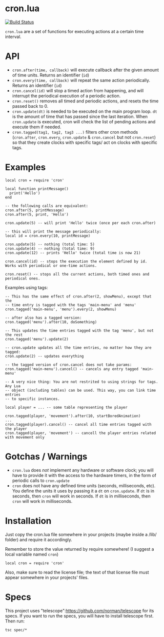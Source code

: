 cron.lua
========

[![Build Status](https://travis-ci.org/kikito/cron.lua.png?branch=master)](https://travis-ci.org/kikito/cron.lua)

`cron.lua` are a set of functions for executing actions at a certain time interval.

API
===

* `cron.after(time, callback)` will execute callback after the given amount of time units. Returns an identifier (`id`)
* `cron.every(time, callback)` will repeat the same action periodically. Returns an identifier (`id`)
* `cron.cancel(id)` will stop a timed action from happening, and will interrupt the periodical execution of a periodic action.
* `cron.reset()` removes all timed and periodic actions, and resets the time passed back to 0.
* `cron.update(dt)` is needed to be executed on the main program loop. `dt` is the amount of time that has passed since the last iteration. When `cron.update` is executed, cron will check the list of pending actions and execute them if needed.
* `cron.tagged(tag1, tag2, tag3 ...)` filters other cron methods (`cron.after`, `cron.every`, `cron.update` & `cron.cancel` but not `cron.reset`) so that they create clocks with specific tags/ act on clocks with specific tags.

Examples
========

    local cron = require 'cron'

    local function printMessage()
      print('Hello')
    end

    -- the following calls are equivalent:
    cron.after(5, printMessage)
    cron.after(5, print, 'Hello')

    cron.update(5) -- will print 'Hello' twice (once per each cron.after)

    -- this will print the message periodically:
    local id = cron.every(10, printMessage)

    cron.update(5) -- nothing (total time: 5)
    cron.update(4) -- nothing (total time: 9)
    cron.update(12) -- prints 'Hello' twice (total time is now 21)

    cron.cancel(id) -- stops the execution the element defined by id. Works with periodical or one-time actions.

    cron.reset() -- stops all the current actions, both timed ones and periodical ones.

Examples using tags:

    -- This has the same effect of cron.after(2, showMenu), except that the
    -- time entry is tagged with the tags 'main-menu' and 'menu'
    cron.tagged('main-menu', 'menu').every(2, showMenu)

    -- after also has a tagged version:
    cron.tagged('menu').after(10, doSomething)

    -- This updates the time entries tagged with the tag 'menu', but not the rest
    cron.tagged('menu').update(2)

    -- cron.update updates all the time entries, no matter how they are tagged:
    cron.update(2) -- updates everything

    -- the tagged version of cron.cancel does not take params:
    cron.tagged('main-menu').cancel() -- cancels any entry tagged 'main-menu'

    -- A very nice thing: You are not restrited to using strings for tags. Any Lua
    -- object (including tables) can be used. This way, you can link time entries
    -- to specific instances.

    local player = ... -- some table representing the player

    cron.tagged(player, 'movement').after(10, startBoredAnimation)
    ...
    cron.tagged(player).cancel() -- cancel all time entries tagged with the player
    cron.tagged(player, 'movement') -- cancell the player entries related with movement only

Gotchas / Warnings
==================

* `cron.lua` does *not* implement any hardware or software clock; you will have to provide it with the access to the hardware timers, in the form of periodic calls to `cron.update`
* `cron` does not have any defined time units (seconds, milliseconds, etc). You define the units it uses by passing it a `dt` on `cron.update`. If `dt` is in seconds, then `cron` will work in seconds. If `dt` is in milliseconds, then `cron` will work in milliseconds.

Installation
============


Just copy the cron.lua file somewhere in your projects (maybe inside a /lib/ folder) and require it accordingly.

Remember to store the value returned by require somewhere! (I suggest a local variable named `cron`)

    local cron = require 'cron'

Also, make sure to read the license file; the text of that license file must appear somewhere in your projects' files.

Specs
=====

This project uses "telescope":https://github.com/norman/telescope for its specs. If you want to run the specs, you will have to install telescope first. Then run:

    tsc spec/*


